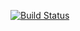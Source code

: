 [![Build Status](https://travis-ci.org/xxczaki/password-encrypt.svg?branch=master)](https://travis-ci.org/xxczaki/password-encrypt)
